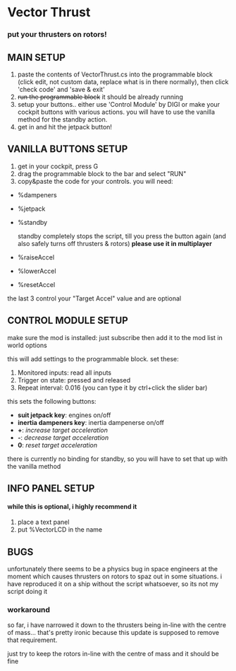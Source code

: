 # Vector Thrust
### put your thrusters on rotors!

## MAIN SETUP
1. paste the contents of VectorThrust.cs into the programmable block (click edit, not custom data, replace what is in there normally), then click 'check code' and 'save & exit'
2. ~~run the programmable block~~ it should be already running
3. setup your buttons.. either use 'Control Module' by DIGI or make your cockpit buttons with various actions. you will have to use the vanilla method for the standby action.
4. get in and hit the jetpack button!

## VANILLA BUTTONS SETUP
1. get in your cockpit, press G
2. drag the programmable block to the bar and select "RUN"
3. copy&paste the code for your controls. you will need:
* %dampeners
* %jetpack
* %standby
   
   standby completely stops the script, till you press the button again (and also safely turns off thrusters & rotors) **please use it in multiplayer**
* %raiseAccel
* %lowerAccel
* %resetAccel

the last 3 control your "Target Accel" value and are optional

## CONTROL MODULE SETUP
make sure the mod is installed: just subscribe then add it to the mod list in world options

this will add settings to the programmable block. set these:
1. Monitored inputs: read all inputs
2. Trigger on state: pressed and released
3. Repeat interval: 0.016 (you can type it by ctrl+click the slider bar)

this sets the following buttons:

* __suit jetpack key__:		engines on/off
* __inertia dampeners key__:	inertia dampenerse on/off
* __+__:			_increase target acceleration_
* __-__:			_decrease target acceleration_
* __0__:			_reset target acceleration_

there is currently no binding for standby, so you will have to set that up with the vanilla method

## INFO PANEL SETUP
#### while this is optional, i highly recommend it
1. place a text panel
2. put %VectorLCD in the name

## BUGS
unfortunately there seems to be a physics bug in space engineers at the moment which causes thrusters on rotors to spaz out in some situations. i have reproduced it on a ship without the script whatsoever, so its not my script doing it

### workaround
so far, i have narrowed it down to the thrusters being in-line with the centre of mass... that's pretty ironic because this update is supposed to remove that requirement.

just try to keep the rotors in-line with the centre of mass and it should be fine
